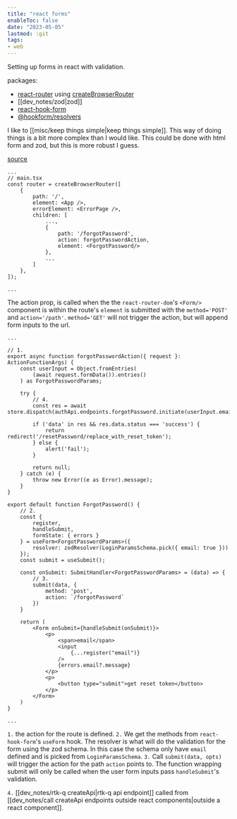 ```yaml
---
title: "react forms"
enableToc: false
date: "2023-05-05"
lastmod: :git
tags:
- web
---
```


Setting up forms in react with validation.

packages:
- [react-router](https://reactrouter.com/en/main/start/tutorial) using [createBrowserRouter](https://reactrouter.com/en/main/routers/create-browser-router)
- [[dev_notes/zod|zod]]
- [react-hook-form](https://react-hook-form.com/)
- [@hookform/resolvers](https://www.npmjs.com/package/@hookform/resolvers)

I like to [[misc/keep things simple|keep things simple]]. This way of doing things is a bit more complex than I
would like. This could be done with html form and zod, but this is more robust I 
guess.

[source](https://github.com/projectcollection/shwag)
```tsx
...
// main.tsx
const router = createBrowserRouter([
    {
        path: '/',
        element: <App />,
        errorElement: <ErrorPage />,
        children: [
			...,
            {
                path: '/forgotPassword',
                action: forgotPasswordAction,
                element: <ForgotPassword/>
            },
			...
        ]
    },
]);

...
```
The action prop, is called when the the `react-router-dom`'s `<Form/>` component is
within the route's `element` is submitted with the `method='POST'` and 
`action='/path'`. `method='GET'` will not trigger the action, but will append form inputs
to the url.

```tsx
...

// 1.
export async function forgotPasswordAction({ request }: ActionFunctionArgs) {
    const userInput = Object.fromEntries(
        (await request.formData()).entries()
    ) as ForgotPasswordParams;

    try {
		// 4.
        const res = await store.dispatch(authApi.endpoints.forgotPassword.initiate(userInput.email));

        if ('data' in res && res.data.status === 'success') {
            return redirect('/resetPassword/replace_with_reset_token');
        } else {
            alert('fail');
        }

        return null;
    } catch (e) {
        throw new Error((e as Error).message);
    }
}

export default function ForgotPassword() {
	// 2.
    const {
        register,
        handleSubmit,
        formState: { errors }
    } = useForm<ForgotPasswordParams>({
        resolver: zodResolver(LoginParamsSchema.pick({ email: true }))
    });
    const submit = useSubmit();

    const onSubmit: SubmitHandler<ForgotPasswordParams> = (data) => {
		// 3.
        submit(data, {
            method: 'post',
            action: `/forgotPassword`
        })
    }

    return (
		<Form onSubmit={handleSubmit(onSubmit)}>
			<p>
				<span>email</span>
				<input
					{...register("email")}
				/>
				{errors.email?.message}
			</p>
			<p>
				<button type="submit">get reset token</button>
			</p>
		</Form>
    )
}

...
```
`1.` the action for the route is defined. `2.` We get the methods from 
`react-hook-form`'s `useForm` hook. The resolver is what will do the validation for the
form using the zod schema. In this case the schema only have `email` defined  and is
picked from `LoginParamsSchema`. `3.` Call `submit(data, opts)` will trigger the action
for the path `action` points to. The function wrapping submit will only be called when
the user form inputs pass `handleSubmit`'s validation.

`4.` [[dev_notes/rtk-q createApi|rtk-q api endpoint]] called from [[dev_notes/call createApi endpoints outside react components|outside a react component]].